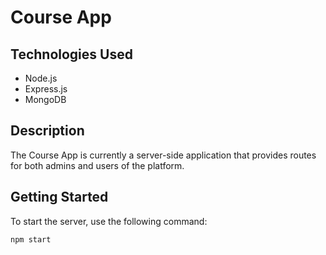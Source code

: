 # Course App

## Technologies Used
- Node.js
- Express.js
- MongoDB

## Description
The Course App is currently a server-side application that provides routes for both admins and users of the platform.

## Getting Started
To start the server, use the following command:

```sh
npm start
